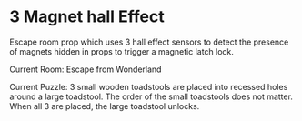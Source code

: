 # 3 Magnet hall Effect

Escape room prop which uses 3 hall effect sensors to detect the presence of magnets hidden in props to trigger a magnetic latch lock.

Current Room:
Escape from Wonderland

Current Puzzle:
3 small wooden toadstools are placed into recessed holes around a large toadstool. The order of the small toadstools does not matter. When all 3 are placed, the large toadstool unlocks.